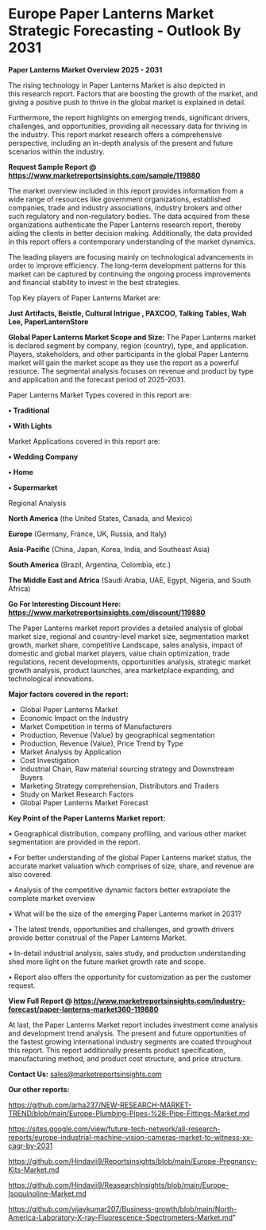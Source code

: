 # Europe Paper Lanterns Market Strategic Forecasting - Outlook By 2031

<Strong> Paper Lanterns Market Overview 2025 - 2031</strong>

The rising technology in Paper Lanterns Market is also depicted in this research report. Factors that are boosting the growth of the market, and giving a positive push to thrive in the global market is explained in detail.

Furthermore, the report highlights on emerging trends, significant drivers, challenges, and opportunities, providing all necessary data for thriving in the industry. This report market research offers a comprehensive perspective, including an in-depth analysis of the present and future scenarios within the industry.

<strong>Request Sample Report @ <a href=https://www.marketreportsinsights.com/sample/119880>https://www.marketreportsinsights.com/sample/119880</a></strong>

The market overview included in this report provides information from a wide range of resources like government organizations, established companies, trade and industry associations, industry brokers and other such regulatory and non-regulatory bodies. The data acquired from these organizations authenticate the Paper Lanterns research report, thereby aiding the clients in better decision making. Additionally, the data provided in this report offers a contemporary understanding of the market dynamics.

The leading players are focusing mainly on technological advancements in order to improve efficiency. The long-term development patterns for this market can be captured by continuing the ongoing process improvements and financial stability to invest in the best strategies.

Top Key players of Paper Lanterns Market are:

<strong>Just Artifacts, Beistle, Cultural Intrigue , PAXCOO, Talking Tables, Wah Lee, PaperLanternStore</strong>

<strong><b>Global Paper Lanterns Market Scope and Size:</b></strong>
The Paper Lanterns market is declared segment by company, region (country), type, and application. Players, stakeholders, and other participants in the global Paper Lanterns market will gain the market scope as they use the report as a powerful resource. The segmental analysis focuses on revenue and product by type and application and the forecast period of 2025-2031.

Paper Lanterns Market Types covered in this report are:

<strong>• Traditional

• With Lights</strong>

Market Applications covered in this report are:

<strong>• Wedding Company

• Home

• Supermarket</strong> 

Regional Analysis

<strong>North America</strong> (the United States, Canada, and Mexico)

<strong>Europe</strong> (Germany, France, UK, Russia, and Italy)

<strong>Asia-Pacific</strong> (China, Japan, Korea, India, and Southeast Asia)

<strong>South America</strong> (Brazil, Argentina, Colombia, etc.)

<strong>The Middle East and Africa</strong> (Saudi Arabia, UAE, Egypt, Nigeria, and South Africa)

<strong>Go For Interesting Discount Here: <a href=https://www.marketreportsinsights.com/discount/119880>https://www.marketreportsinsights.com/discount/119880</a></strong>

The Paper Lanterns market report provides a detailed analysis of global market size, regional and country-level market size, segmentation market growth, market share, competitive Landscape, sales analysis, impact of domestic and global market players, value chain optimization, trade regulations, recent developments, opportunities analysis, strategic market growth analysis, product launches, area marketplace expanding, and technological innovations.

<strong><b>Major factors covered in the report:</b></strong>
<ul>
  <li>Global Paper Lanterns Market </li>
  <li>Economic Impact on the Industry</li>
  <li>Market Competition in terms of Manufacturers</li>
  <li>Production, Revenue (Value) by geographical segmentation</li>
  <li>Production, Revenue (Value), Price Trend by Type</li>
  <li>Market Analysis by Application</li>
  <li>Cost Investigation</li>
  <li>Industrial Chain, Raw material sourcing strategy and Downstream Buyers</li>
  <li>Marketing Strategy comprehension, Distributors and Traders</li>
  <li>Study on Market Research Factors</li>
  <li>Global Paper Lanterns Market Forecast</li>
</ul>

<strong><b>Key Point of the Paper Lanterns Market report:</b></strong>

• Geographical distribution, company profiling, and various other market segmentation are provided in the report.

• For better understanding of the global Paper Lanterns market status, the accurate market valuation which comprises of size, share, and revenue are also covered.

• Analysis of the competitive dynamic factors better extrapolate the complete market overview

• What will be the size of the emerging Paper Lanterns market in 2031?

• The latest trends, opportunities and challenges, and growth drivers provide better construal of the Paper Lanterns Market.

• In-detail industrial analysis, sales study, and production understanding shed more light on the future market growth rate and scope.

• Report also offers the opportunity for customization as per the customer request.

<strong><b>View Full Report @ <a href=https://www.marketreportsinsights.com/industry-forecast/paper-lanterns-market360-119880>https://www.marketreportsinsights.com/industry-forecast/paper-lanterns-market360-119880</a></b></strong>


At last, the Paper Lanterns Market report includes investment come analysis and development trend analysis. The present and future opportunities of the fastest growing international industry segments are coated throughout this report. This report additionally presents product specification, manufacturing method, and product cost structure, and price structure.

<strong>Contact Us:</strong>
sales@marketreportsinsights.com

<strong>Our other reports:</strong>

<a href=https://github.com/arha237/NEW-RESEARCH-MARKET-TREND/blob/main/Europe-Plumbing-Pipes-%26-Pipe-Fittings-Market.md>https://github.com/arha237/NEW-RESEARCH-MARKET-TREND/blob/main/Europe-Plumbing-Pipes-%26-Pipe-Fittings-Market.md</a>

<a href=https://sites.google.com/view/future-tech-network/all-research-reports/europe-industrial-machine-vision-cameras-market-to-witness-xx-cagr-by-2031>https://sites.google.com/view/future-tech-network/all-research-reports/europe-industrial-machine-vision-cameras-market-to-witness-xx-cagr-by-2031</a>

<a href=https://github.com/Hindavii9/Reportsinsights/blob/main/Europe-Pregnancy-Kits-Market.md>https://github.com/Hindavii9/Reportsinsights/blob/main/Europe-Pregnancy-Kits-Market.md</a>

<a href=https://github.com/Hindavii9/ReasearchInsights/blob/main/Europe-Isoquinoline-Market.md>https://github.com/Hindavii9/ReasearchInsights/blob/main/Europe-Isoquinoline-Market.md</a>

<a href=https://github.com/vijaykumar207/Business-growth/blob/main/North-America-Laboratory-X-ray-Fluorescence-Spectrometers-Market.md>https://github.com/vijaykumar207/Business-growth/blob/main/North-America-Laboratory-X-ray-Fluorescence-Spectrometers-Market.md</a>"
